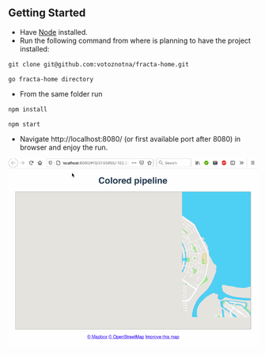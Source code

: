 ## Getting Started

- Have [Node](https://nodejs.org/en/download/) installed.
- Run the following command from where is planning to have the project installed:

```
git clone git@github.com:votoznotna/fracta-home.git
```

```
go fracta-home directory
```

- From the same folder run

```
npm install
```

```
npm start
```

- Navigate http://localhost:8080/ (or first available port after 8080) in browser and enjoy the run.

![Take-home Prompt Demo](demo/fracta.gif)
